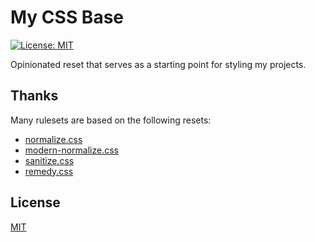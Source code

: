 # My CSS Base

[![License: MIT](https://img.shields.io/badge/License-MIT-blue.svg)](https://opensource.org/licenses/MIT)

Opinionated reset that serves as a starting point for styling my projects.

## Thanks

Many rulesets are based on the following resets:

* [normalize.css](https://github.com/necolas/normalize.css/blob/master/normalize.css)
* [modern-normalize.css](https://github.com/sindresorhus/modern-normalize/blob/master/modern-normalize.css)
* [sanitize.css](https://github.com/csstools/sanitize.css/blob/master/sanitize.css)
* [remedy.css](https://github.com/mozdevs/cssremedy/blob/master/css/remedy.css)

## License

[MIT](https://github.com/mikeschenkel/css-base/blob/master/LICENSE)
